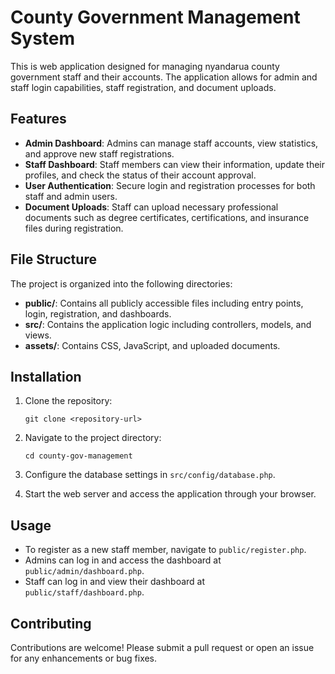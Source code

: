 # County Government Management System

This is web application designed for managing nyandarua county government staff and their accounts. The application allows for admin and staff login capabilities, staff registration, and document uploads.

## Features

- **Admin Dashboard**: Admins can manage staff accounts, view statistics, and approve new staff registrations.
- **Staff Dashboard**: Staff members can view their information, update their profiles, and check the status of their account approval.
- **User Authentication**: Secure login and registration processes for both staff and admin users.
- **Document Uploads**: Staff can upload necessary professional documents such as degree certificates, certifications, and insurance files during registration.

## File Structure

The project is organized into the following directories:

- **public/**: Contains all publicly accessible files including entry points, login, registration, and dashboards.
- **src/**: Contains the application logic including controllers, models, and views.
- **assets/**: Contains CSS, JavaScript, and uploaded documents.

## Installation

1. Clone the repository:
   ```
   git clone <repository-url>
   ```

2. Navigate to the project directory:
   ```
   cd county-gov-management
   ```



3. Configure the database settings in `src/config/database.php`.

4. Start the web server and access the application through your browser.

## Usage

- To register as a new staff member, navigate to `public/register.php`.
- Admins can log in and access the dashboard at `public/admin/dashboard.php`.
- Staff can log in and view their dashboard at `public/staff/dashboard.php`.

## Contributing

Contributions are welcome! Please submit a pull request or open an issue for any enhancements or bug fixes.

